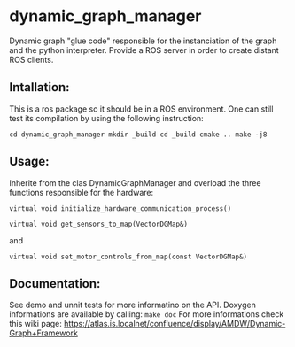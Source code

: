 # dynamic_graph_manager

Dynamic graph "glue code" responsible for the instanciation of the graph and the
python interpreter. Provide a ROS server in order to create distant ROS clients.

## Intallation:

This is a ros package so it should be in a ROS environment.
One can still test its compilation by using the following instruction:

`cd dynamic_graph_manager
mkdir _build
cd _build
cmake ..
make -j8`

## Usage:

Inherite from the clas DynamicGraphManager and overload the three functions
responsible for the hardware:

`virtual void initialize_hardware_communication_process()`

`virtual void get_sensors_to_map(VectorDGMap&)`

and

`virtual void set_motor_controls_from_map(const VectorDGMap&)`

## Documentation:

See demo and unnit tests for more informatino on the API.
Doxygen informations are available by calling:
`make doc`
For more informations check this wiki page:
https://atlas.is.localnet/confluence/display/AMDW/Dynamic-Graph+Framework
